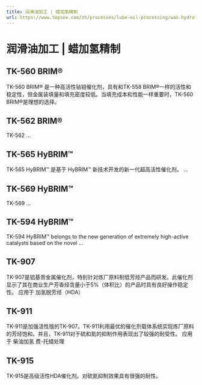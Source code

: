 ```yaml
---
title: 润滑油加工 | 蜡加氢精制
url: https://www.topsoe.com/zh/processes/lube-oil-processing/wax-hydrofinishing
---
```


# 润滑油加工 | 蜡加氢精制

## TK-560 BRIM®

TK-560 BRIM® 是一种高活性钴钼催化剂，具有和TK-558 BRIM®一样的活性和稳定性，但金属装填量和填充密度较低。当填充成本和性能一样重要时，TK-560 BRIM®是理想的选择。

## TK-562 BRIM®

TK-562 ...

## TK-565 HyBRIM™

TK-565 HyBRIM™ 是基于 HyBRIM™ 新技术开发的新一代超高活性催化剂。 ...

## TK-569 HyBRIM™

TK-569 ...

## TK-594 HyBRIM™

TK-594 HyBRIM™ belongs to the new generation of extremely high-active catalysts based on the novel ...

## TK-907

TK-907是铝基贵金属催化剂，特别针对炼厂原料制低芳烃产品而研发。此催化剂显示了其在商业生产芳香烃含量小于5%（体积比）的产品时具有良好操作稳定性。 应用于 加氢脱芳烃（HDA）

## TK-911

TK-911是加强活性版的TK-907。TK-911利用最优的催化剂载体系统实现炼厂原料的芳烃饱和。并且，TK-911对于硫和氮的抑制作用表现出了较强的耐受性。 应用于 柴油加氢 费-托蜡处理

## TK-915

TK-915是高级活性HDA催化剂。对硫氮抑制效果具有很强的耐性。